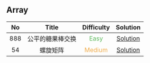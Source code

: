 ## Array

|  No   |      Title       |            Difficulty             |                 Solution                  |
| :---: | :--------------: | :-------------------------------: | :---------------------------------------: |
|  888  | 公平的糖果棒交换 |  <font color=#5CB85C>Easy</font>  | [Solution](fair_candy_swap/Solution.java) |
|  54   |     螺旋矩阵     | <font color=#F0AD4E>Medium</font> |  [Solution](spiral_matrix/Solution.java)  |
